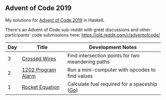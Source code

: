 ## Advent of Code 2019

My solutions for [Advent of Code 2019](http://adventofcode.com/2019) in Haskell.

There's an Advent of Code sub-reddit with great discussions and other participants' code submissions here: https://old.reddit.com/r/adventofcode/

Day | Title | Development Notes
--- | --- | ---
3 | [Crossed Wires](./src/Day03.hs) | Find intersection points for two meandering paths
2 | [1202 Program Alarm](./src/Day02.hs) | Run a mini-computer with opcodes to find values
1 | [Rocket Equation](./src/Day01.hs) | Calculate fuel required for a spaceship ([Go](./golang/Day01.go))
